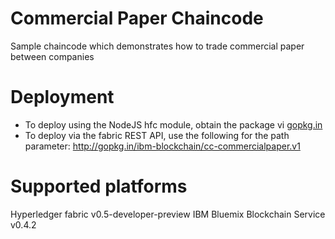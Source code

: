 # Commercial Paper Chaincode
Sample chaincode which demonstrates how to trade commercial paper between companies

# Deployment
* To deploy using the NodeJS hfc module, obtain the package vi [gopkg.in](http://gopkg.in/ibm-blockchain/cc-commercialpaper.v1)
* To deploy via the fabric REST API, use the following for the path parameter:  http://gopkg.in/ibm-blockchain/cc-commercialpaper.v1

# Supported platforms
Hyperledger fabric v0.5-developer-preview
IBM Bluemix Blockchain Service v0.4.2

